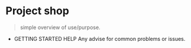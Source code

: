 # Project shop
>simple overview of use/purpose.

+ GETTING STARTED
HELP
Any advise for common problems or issues.
